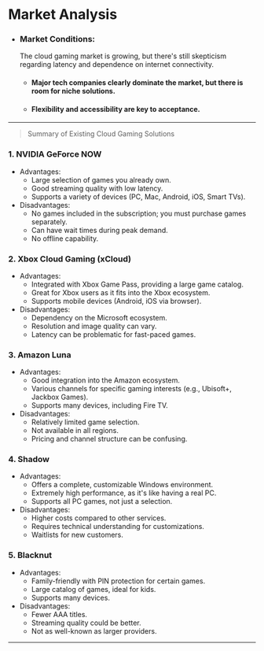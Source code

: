 # Market Analysis

- ### Market Conditions:
  The cloud gaming market is growing, but there's still skepticism regarding latency and dependence on internet connectivity.

  - #### Major tech companies clearly dominate the market, but there is room for niche solutions.

  - #### Flexibility and accessibility are key to acceptance.

---

> Summary of Existing Cloud Gaming Solutions

### 1. NVIDIA GeForce NOW
- Advantages:
  - Large selection of games you already own.
  - Good streaming quality with low latency.
  - Supports a variety of devices (PC, Mac, Android, iOS, Smart TVs).
- Disadvantages:
  - No games included in the subscription; you must purchase games separately.
  - Can have wait times during peak demand.
  - No offline capability.

### 2. Xbox Cloud Gaming (xCloud)
- Advantages:
  - Integrated with Xbox Game Pass, providing a large game catalog.
  - Great for Xbox users as it fits into the Xbox ecosystem.
  - Supports mobile devices (Android, iOS via browser).
- Disadvantages:
  - Dependency on the Microsoft ecosystem.
  - Resolution and image quality can vary.
  - Latency can be problematic for fast-paced games.

### 3. Amazon Luna
- Advantages:
  - Good integration into the Amazon ecosystem.
  - Various channels for specific gaming interests (e.g., Ubisoft+, Jackbox Games).
  - Supports many devices, including Fire TV.
- Disadvantages:
  - Relatively limited game selection.
  - Not available in all regions.
  - Pricing and channel structure can be confusing.

### 4. Shadow
- Advantages:
  - Offers a complete, customizable Windows environment.
  - Extremely high performance, as it's like having a real PC.
  - Supports all PC games, not just a selection.
- Disadvantages:
  - Higher costs compared to other services.
  - Requires technical understanding for customizations.
  - Waitlists for new customers.

### 5. Blacknut
- Advantages:
  - Family-friendly with PIN protection for certain games.
  - Large catalog of games, ideal for kids.
  - Supports many devices.
- Disadvantages:
  - Fewer AAA titles.
  - Streaming quality could be better.
  - Not as well-known as larger providers.


---

